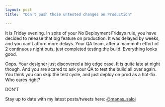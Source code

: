 ```yaml
---
layout: post
title:  "Don't push those untested changes on Production"

---
```


It is Friday evening. In spite of your No Deployment Fridays rule, you have decided to release that big feature on production. It was delayed by weeks, and you can't afford more delays. Your QA team, after a mammoth effort of 2 continuous night outs, just completed testing the build. Everything looks good.

Oops. Your designer just discovered a big edge case. It is quite late at night though. And you are scared to ask your QA to test the build all over again. You think you can skip the test cycle, and just deploy on prod as a hot-fix. Who cares right?

DON'T

Stay up to date with my latest posts/tweets here: [@manas_saloi](http://twitter.com/manas_saloi)
